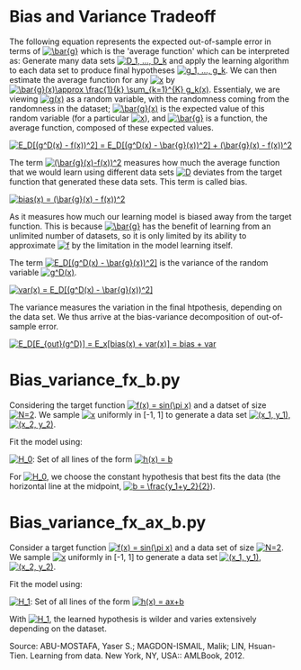 # Bias and Variance Tradeoff

The following equation represents the expected out-of-sample error in terms of <a href="https://www.codecogs.com/eqnedit.php?latex=\bar{g}" target="_blank"><img src="https://latex.codecogs.com/gif.latex?\bar{g}" title="\bar{g}" /></a> which is the 'average function' which can be interpreted as: Generate many data sets <a href="https://www.codecogs.com/eqnedit.php?latex=D_1,&space;...,&space;D_k" target="_blank"><img src="https://latex.codecogs.com/gif.latex?D_1,&space;...,&space;D_k" title="D_1, ..., D_k" /></a> and apply the learning algorithm to each data set to produce final hypotheses <a href="https://www.codecogs.com/eqnedit.php?latex=g_1,&space;...,&space;g_k" target="_blank"><img src="https://latex.codecogs.com/gif.latex?g_1,&space;...,&space;g_k" title="g_1, ..., g_k" /></a>. We can then estimate the average function for any <a href="https://www.codecogs.com/eqnedit.php?latex=x" target="_blank"><img src="https://latex.codecogs.com/gif.latex?x" title="x" /></a> by <a href="https://www.codecogs.com/eqnedit.php?latex=\bar{g}(x)\approx&space;\frac{1}{k}&space;\sum_{k=1}^{K}&space;g_k(x)" target="_blank"><img src="https://latex.codecogs.com/gif.latex?\bar{g}(x)\approx&space;\frac{1}{k}&space;\sum_{k=1}^{K}&space;g_k(x)" title="\bar{g}(x)\approx \frac{1}{k} \sum_{k=1}^{K} g_k(x)" /></a>. Essentialy, we are viewing <a href="https://www.codecogs.com/eqnedit.php?latex=g(x)" target="_blank"><img src="https://latex.codecogs.com/gif.latex?g(x)" title="g(x)" /></a> as a random variable, with the randomness coming from the randomness in the dataset;  <a href="https://www.codecogs.com/eqnedit.php?latex=\bar{g}(x)" target="_blank"><img src="https://latex.codecogs.com/gif.latex?\bar{g}(x)" title="\bar{g}(x)" /></a> is the expected value of this random variable (for a particular <a href="https://www.codecogs.com/eqnedit.php?latex=x" target="_blank"><img src="https://latex.codecogs.com/gif.latex?x" title="x" /></a>), and <a href="https://www.codecogs.com/eqnedit.php?latex=\bar{g}" target="_blank"><img src="https://latex.codecogs.com/gif.latex?\bar{g}" title="\bar{g}" /></a> is a function, the average function, composed of these expected values. 

<a href="https://www.codecogs.com/eqnedit.php?latex=E_D[(g^D(x)&space;-&space;f(x))^2]&space;=&space;E_D[(g^D(x)&space;-&space;\bar{g}(x))^2]&space;&plus;&space;(\bar{g}(x)&space;-&space;f(x))^2" target="_blank"><img src="https://latex.codecogs.com/gif.latex?E_D[(g^D(x)&space;-&space;f(x))^2]&space;=&space;E_D[(g^D(x)&space;-&space;\bar{g}(x))^2]&space;&plus;&space;(\bar{g}(x)&space;-&space;f(x))^2" title="E_D[(g^D(x) - f(x))^2] = E_D[(g^D(x) - \bar{g}(x))^2] + (\bar{g}(x) - f(x))^2" /></a>


The term <a href="https://www.codecogs.com/eqnedit.php?latex=(\bar{g}(x)-f(x))^2" target="_blank"><img src="https://latex.codecogs.com/gif.latex?(\bar{g}(x)-f(x))^2" title="(\bar{g}(x)-f(x))^2" /></a> measures how much the average function that we would learn using different data sets <a href="https://www.codecogs.com/eqnedit.php?latex=D" target="_blank"><img src="https://latex.codecogs.com/gif.latex?D" title="D" /></a> deviates from the target function that generated these data sets. This term is called bias.

<a href="https://www.codecogs.com/eqnedit.php?latex=bias(x)&space;=&space;(\bar{g}(x)&space;-&space;f(x))^2" target="_blank"><img src="https://latex.codecogs.com/gif.latex?bias(x)&space;=&space;(\bar{g}(x)&space;-&space;f(x))^2" title="bias(x) = (\bar{g}(x) - f(x))^2" /></a>

As it measures how much our learning model is biased away from the target function. This is because <a href="https://www.codecogs.com/eqnedit.php?latex=\bar{g}" target="_blank"><img src="https://latex.codecogs.com/gif.latex?\bar{g}" title="\bar{g}" /></a> has the benefit of learning from an unlimited number of datasets, so it is only limited by its ability to approximate <a href="https://www.codecogs.com/eqnedit.php?latex=f" target="_blank"><img src="https://latex.codecogs.com/gif.latex?f" title="f" /></a> by the limitation in the model learning itself.

The term <a href="https://www.codecogs.com/eqnedit.php?latex=E_D[(g^D(x)&space;-&space;\bar{g}(x))^2]" target="_blank"><img src="https://latex.codecogs.com/gif.latex?E_D[(g^D(x)&space;-&space;\bar{g}(x))^2]" title="E_D[(g^D(x) - \bar{g}(x))^2]" /></a> is the variance of the random variable <a href="https://www.codecogs.com/eqnedit.php?latex=g^D(x)" target="_blank"><img src="https://latex.codecogs.com/gif.latex?g^D(x)" title="g^D(x)" /></a>.

<a href="https://www.codecogs.com/eqnedit.php?latex=var(x)&space;=&space;E_D[(g^D(x)&space;-&space;\bar{g}(x))^2]" target="_blank"><img src="https://latex.codecogs.com/gif.latex?var(x)&space;=&space;E_D[(g^D(x)&space;-&space;\bar{g}(x))^2]" title="var(x) = E_D[(g^D(x) - \bar{g}(x))^2]" /></a>

The variance measures the variation in the final htpothesis, depending on the data set. We thus arrive at the bias-variance decomposition of out-of-sample error.

<a href="https://www.codecogs.com/eqnedit.php?latex=E_D[E_{out}(g^D)]&space;=&space;E_x[bias(x)&space;&plus;&space;var(x)]&space;=&space;bias&space;&plus;&space;var" target="_blank"><img src="https://latex.codecogs.com/gif.latex?E_D[E_{out}(g^D)]&space;=&space;E_x[bias(x)&space;&plus;&space;var(x)]&space;=&space;bias&space;&plus;&space;var" title="E_D[E_{out}(g^D)] = E_x[bias(x) + var(x)] = bias + var" /></a>

# Bias_variance_fx_b.py
Considering the target function <a href="https://www.codecogs.com/eqnedit.php?latex=f(x)&space;=&space;sin(\pi&space;x)" target="_blank"><img src="https://latex.codecogs.com/gif.latex?f(x)&space;=&space;sin(\pi&space;x)" title="f(x) = sin(\pi x)" /></a> and a datset of size <a href="https://www.codecogs.com/eqnedit.php?latex=N=2" target="_blank"><img src="https://latex.codecogs.com/gif.latex?N=2" title="N=2" /></a>. We sample <a href="https://www.codecogs.com/eqnedit.php?latex=x" target="_blank"><img src="https://latex.codecogs.com/gif.latex?x" title="x" /></a> uniformly in [-1, 1] to generate a data set <a href="https://www.codecogs.com/eqnedit.php?latex=(x_1,&space;y_1)" target="_blank"><img src="https://latex.codecogs.com/gif.latex?(x_1,&space;y_1)" title="(x_1, y_1)" /></a>, <a href="https://www.codecogs.com/eqnedit.php?latex=(x_2,&space;y_2)" target="_blank"><img src="https://latex.codecogs.com/gif.latex?(x_2,&space;y_2)" title="(x_2, y_2)" /></a>.

Fit the model using:

<a href="https://www.codecogs.com/eqnedit.php?latex=H_0:" target="_blank"><img src="https://latex.codecogs.com/gif.latex?H_0" title="H_0" /></a>: Set of all lines of the form <a href="https://www.codecogs.com/eqnedit.php?latex=h(x)&space;=&space;b" target="_blank"><img src="https://latex.codecogs.com/gif.latex?h(x)&space;=&space;b" title="h(x) = b" /></a>

For <a href="https://www.codecogs.com/eqnedit.php?latex=H_0" target="_blank"><img src="https://latex.codecogs.com/gif.latex?H_0" title="H_0" /></a>, we choose the constant hypothesis that best fits the data (the horizontal line at the midpoint, <a href="https://www.codecogs.com/eqnedit.php?latex=b&space;=&space;\frac{y_1&plus;y_2}{2}" target="_blank"><img src="https://latex.codecogs.com/gif.latex?b&space;=&space;\frac{y_1&plus;y_2}{2}" title="b = \frac{y_1+y_2}{2}" /></a>).


# Bias_variance_fx_ax_b.py

Consider a target function <a href="https://www.codecogs.com/eqnedit.php?latex=f(x)&space;=&space;sin(\pi&space;x)" target="_blank"><img src="https://latex.codecogs.com/gif.latex?f(x)&space;=&space;sin(\pi&space;x)" title="f(x) = sin(\pi x)" /></a> and a data set of size <a href="https://www.codecogs.com/eqnedit.php?latex=N=2" target="_blank"><img src="https://latex.codecogs.com/gif.latex?N=2" title="N=2" /></a>. We sample <a href="https://www.codecogs.com/eqnedit.php?latex=x" target="_blank"><img src="https://latex.codecogs.com/gif.latex?x" title="x" /></a> uniformly in [-1, 1] to generate a data set <a href="https://www.codecogs.com/eqnedit.php?latex=(x_1,&space;y_1)" target="_blank"><img src="https://latex.codecogs.com/gif.latex?(x_1,&space;y_1)" title="(x_1, y_1)" /></a>, <a href="https://www.codecogs.com/eqnedit.php?latex=(x_2,&space;y_2)" target="_blank"><img src="https://latex.codecogs.com/gif.latex?(x_2,&space;y_2)" title="(x_2, y_2)" /></a>.

Fit the model using:

<a href="https://www.codecogs.com/eqnedit.php?latex=H_1" target="_blank"><img src="https://latex.codecogs.com/gif.latex?H_1" title="H_1" /></a>: Set of all lines of the form <a href="https://www.codecogs.com/eqnedit.php?latex=h(x)&space;=&space;ax&plus;b" target="_blank"><img src="https://latex.codecogs.com/gif.latex?h(x)&space;=&space;ax&plus;b" title="h(x) = ax+b" /></a>

With <a href="https://www.codecogs.com/eqnedit.php?latex=H_1" target="_blank"><img src="https://latex.codecogs.com/gif.latex?H_1" title="H_1" /></a>, the learned hypothesis is wilder and varies extensively depending on the dataset.



Source: ABU-MOSTAFA, Yaser S.; MAGDON-ISMAIL, Malik; LIN, Hsuan-Tien. Learning from data. New York, NY, USA:: AMLBook, 2012.
